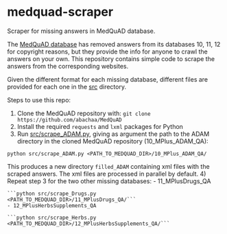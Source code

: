# medquad-scraper
Scraper for missing answers in MedQuAD database.

The [MedQuAD database](https://github.com/abachaa/MedQuAD) has removed answers
from its databases 10, 11, 12 for copyright reasons, but they provide the info
for anyone to crawl the answers on your own.
This repository contains simple code to scrape the answers from the corresponding
websites.

Given the different format for each missing database, different files
are provided for each one in the [src](/src) directory.

Steps to use this repo:
1) Clone the MedQuAD repository with:
`git clone https://github.com/abachaa/MedQuAD`
2) Install the required `requests` and `lxml` packages for Python
3) Run [src/scrape_ADAM.py](/src/scrape_ADAM.py), giving as argument the path
to the ADAM directory in the cloned MedQuAD repository (10_MPlus_ADAM_QA):
   
```python src/scrape_ADAM.py <PATH_TO_MEDQUAD_DIR>/10_MPlus_ADAM_QA/```

This produces a new directory
`filled_ADAM` containing xml files with the scraped answers.
The xml files are processed in parallel by default.
4) Repeat step 3 for the two other missing databases: 
    - 11_MPlusDrugs_QA
    
    ```python src/scrape_Drugs.py <PATH_TO_MEDQUAD_DIR>/11_MPlusDrugs_QA/```
    - 12_MPlusHerbsSupplements_QA
    
    ```python src/scrape_Herbs.py <PATH_TO_MEDQUAD_DIR>/12_MPlusHerbsSupplements_QA/```
